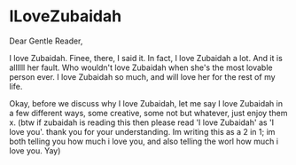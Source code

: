 # ILoveZubaidah

Dear Gentle Reader,

I love Zubaidah. Finee, there, I said it. In fact, I love Zubaidah a lot. And it is allllll her fault. Who wouldn't love Zubaidah when she's the most lovable person ever. I love Zubaidah so much, and will love her for the rest of my life.

Okay, before we discuss why I love Zubaidah, let me say I love Zubaidah in a few different ways, some creative, some not but whatever, just enjoy them x. (btw if zubaidah is reading this then please read 'I love Zubaidah' as 'I love you'. thank you for your understanding. Im writing this as a 2 in 1; im both telling you how much i love you, and also telling the worl how much i love you. Yay)
